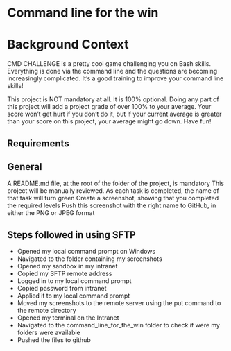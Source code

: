# Command line for the win

# Background Context
CMD CHALLENGE is a pretty cool game challenging you on Bash skills. Everything is done via the command line and the questions are becoming increasingly complicated. It’s a good training to improve your command line skills!

This project is NOT mandatory at all. It is 100% optional. Doing any part of this project will add a project grade of over 100% to your average. Your score won’t get hurt if you don’t do it, but if your current average is greater than your score on this project, your average might go down. Have fun!

## Requirements
## General
A README.md file, at the root of the folder of the project, is mandatory
This project will be manually reviewed.
As each task is completed, the name of that task will turn green
Create a screenshot, showing that you completed the required levels
Push this screenshot with the right name to GitHub, in either the PNG or JPEG format
## Steps followed in using SFTP
<ul>
  <li>Opened my local command prompt on Windows</li>
  <li>Navigated to the folder containing my screenshots</li>
  <li>Opened my sandbox in my intranet</li>
  <li>Copied my SFTP remote address</li>
  <li>Logged in to my local command prompt</li>
  <li>Copied password from intranet</li>
  <li>Applied it to my local command prompt</li>
  <li>Moved my screenshots to the remote server using the put command to the remote directory</li>
  <li>Opened my terminal on the Intranet </li>
  <li>Navigated to the command_line_for_the_win folder to check if were my folders were available</li>
  <li>Pushed the files to github</li>
</ul>

